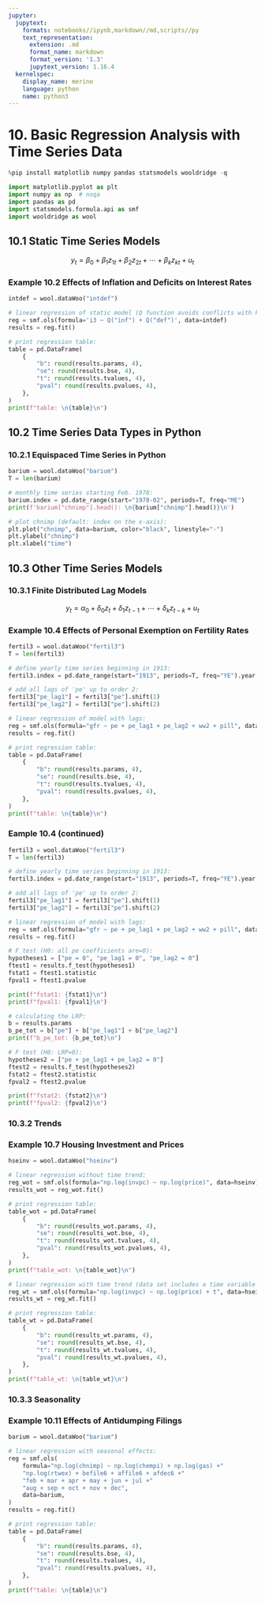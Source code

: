 ```yaml
---
jupyter:
  jupytext:
    formats: notebooks//ipynb,markdown//md,scripts//py
    text_representation:
      extension: .md
      format_name: markdown
      format_version: '1.3'
      jupytext_version: 1.16.4
  kernelspec:
    display_name: merino
    language: python
    name: python3
---
```


# 10. Basic Regression Analysis with Time Series Data

```python
%pip install matplotlib numpy pandas statsmodels wooldridge -q
```

```python
import matplotlib.pyplot as plt
import numpy as np  # noqa
import pandas as pd
import statsmodels.formula.api as smf
import wooldridge as wool
```

## 10.1 Static Time Series Models

$$ y_t = \beta_0 + \beta_1 z_{1t} + \beta_2 z_{2t} + \cdots + \beta_k z_{kt} + u_t $$

### Example 10.2 Effects of Inflation and Deficits on Interest Rates

```python
intdef = wool.dataWoo("intdef")

# linear regression of static model (Q function avoids conflicts with keywords):
reg = smf.ols(formula='i3 ~ Q("inf") + Q("def")', data=intdef)
results = reg.fit()

# print regression table:
table = pd.DataFrame(
    {
        "b": round(results.params, 4),
        "se": round(results.bse, 4),
        "t": round(results.tvalues, 4),
        "pval": round(results.pvalues, 4),
    },
)
print(f"table: \n{table}\n")
```

## 10.2 Time Series Data Types in Python

### 10.2.1 Equispaced Time Series in Python

```python
barium = wool.dataWoo("barium")
T = len(barium)

# monthly time series starting Feb. 1978:
barium.index = pd.date_range(start="1978-02", periods=T, freq="ME")
print(f'barium["chnimp"].head(): \n{barium["chnimp"].head()}\n')
```

```python
# plot chnimp (default: index on the x-axis):
plt.plot("chnimp", data=barium, color="black", linestyle="-")
plt.ylabel("chnimp")
plt.xlabel("time")
```

## 10.3 Other Time Series Models

### 10.3.1 Finite Distributed Lag Models

$$ y_t = \alpha_0 + \delta_0 z_t + \delta_1 z_{t-1} + \cdots + \delta_k z_{t-k} + u_t $$

### Example 10.4 Effects of Personal Exemption on Fertility Rates

```python
fertil3 = wool.dataWoo("fertil3")
T = len(fertil3)

# define yearly time series beginning in 1913:
fertil3.index = pd.date_range(start="1913", periods=T, freq="YE").year

# add all lags of 'pe' up to order 2:
fertil3["pe_lag1"] = fertil3["pe"].shift(1)
fertil3["pe_lag2"] = fertil3["pe"].shift(2)

# linear regression of model with lags:
reg = smf.ols(formula="gfr ~ pe + pe_lag1 + pe_lag2 + ww2 + pill", data=fertil3)
results = reg.fit()

# print regression table:
table = pd.DataFrame(
    {
        "b": round(results.params, 4),
        "se": round(results.bse, 4),
        "t": round(results.tvalues, 4),
        "pval": round(results.pvalues, 4),
    },
)
print(f"table: \n{table}\n")
```

### Eample 10.4 (continued)

```python
fertil3 = wool.dataWoo("fertil3")
T = len(fertil3)

# define yearly time series beginning in 1913:
fertil3.index = pd.date_range(start="1913", periods=T, freq="YE").year

# add all lags of 'pe' up to order 2:
fertil3["pe_lag1"] = fertil3["pe"].shift(1)
fertil3["pe_lag2"] = fertil3["pe"].shift(2)

# linear regression of model with lags:
reg = smf.ols(formula="gfr ~ pe + pe_lag1 + pe_lag2 + ww2 + pill", data=fertil3)
results = reg.fit()

# F test (H0: all pe coefficients are=0):
hypotheses1 = ["pe = 0", "pe_lag1 = 0", "pe_lag2 = 0"]
ftest1 = results.f_test(hypotheses1)
fstat1 = ftest1.statistic
fpval1 = ftest1.pvalue

print(f"fstat1: {fstat1}\n")
print(f"fpval1: {fpval1}\n")
```

```python
# calculating the LRP:
b = results.params
b_pe_tot = b["pe"] + b["pe_lag1"] + b["pe_lag2"]
print(f"b_pe_tot: {b_pe_tot}\n")
```

```python
# F test (H0: LRP=0):
hypotheses2 = ["pe + pe_lag1 + pe_lag2 = 0"]
ftest2 = results.f_test(hypotheses2)
fstat2 = ftest2.statistic
fpval2 = ftest2.pvalue

print(f"fstat2: {fstat2}\n")
print(f"fpval2: {fpval2}\n")
```

### 10.3.2 Trends

### Example 10.7 Housing Investment and Prices

```python
hseinv = wool.dataWoo("hseinv")

# linear regression without time trend:
reg_wot = smf.ols(formula="np.log(invpc) ~ np.log(price)", data=hseinv)
results_wot = reg_wot.fit()

# print regression table:
table_wot = pd.DataFrame(
    {
        "b": round(results_wot.params, 4),
        "se": round(results_wot.bse, 4),
        "t": round(results_wot.tvalues, 4),
        "pval": round(results_wot.pvalues, 4),
    },
)
print(f"table_wot: \n{table_wot}\n")
```

```python
# linear regression with time trend (data set includes a time variable t):
reg_wt = smf.ols(formula="np.log(invpc) ~ np.log(price) + t", data=hseinv)
results_wt = reg_wt.fit()

# print regression table:
table_wt = pd.DataFrame(
    {
        "b": round(results_wt.params, 4),
        "se": round(results_wt.bse, 4),
        "t": round(results_wt.tvalues, 4),
        "pval": round(results_wt.pvalues, 4),
    },
)
print(f"table_wt: \n{table_wt}\n")
```

### 10.3.3 Seasonality

### Example 10.11 Effects of Antidumping Filings

```python
barium = wool.dataWoo("barium")

# linear regression with seasonal effects:
reg = smf.ols(
    formula="np.log(chnimp) ~ np.log(chempi) + np.log(gas) +"
    "np.log(rtwex) + befile6 + affile6 + afdec6 +"
    "feb + mar + apr + may + jun + jul +"
    "aug + sep + oct + nov + dec",
    data=barium,
)
results = reg.fit()

# print regression table:
table = pd.DataFrame(
    {
        "b": round(results.params, 4),
        "se": round(results.bse, 4),
        "t": round(results.tvalues, 4),
        "pval": round(results.pvalues, 4),
    },
)
print(f"table: \n{table}\n")
```
